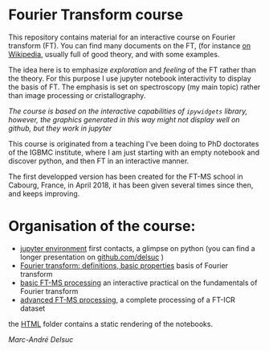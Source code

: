 # Fourier Transform course

This repository contains material for an interactive course on Fourier transform (FT).
You can find many documents on the FT, (for instance [on Wikipedia](https://en.wikipedia.org/wiki/Fourier_transform), usually full of good theory, and with some examples.

The idea here is to emphasize  *exploration* and *feeling* of the FT rather than the theory.
For this purpose I use jupyter notebook interactivity to display the basis of FT.
The emphasis is set on spectroscopy (my main topic) rather than image processing or cristallography.

*The course is based on the interactive capabilities of `ipywidgets` library, however, the graphics generated in this way might not display well on github, but they work in jupyter*

This course is originated from a teaching I've been doing to PhD doctorates of the IGBMC institute,
where I am just starting with an empty notebook and discover python, and then FT in an interactive manner.

The first developped version has been created for the FT-MS school in Cabourg, France, in April 2018, it has been given several times since then, and keeps improving.


# Organisation of the course:

- [jupyter environment](Jupyter_environment.ipynb)
first contacts, a glimpse on python (you can find a longer presentation on [github.com/delsuc](https://github.com/delsuc/MemoBio2015/blob/master/Presentation.ipynb) )
- [Fourier transform: definitions, basic properties](Definition_Properties.ipynb)
basis of Fourier transform
- [basic FT-MS processing](Basic_FT.ipynb) an interactive practical on the fundamentals of Fourier transform
- [advanced FT-MS processing](FTICR_1.ipynb), a complete processing of a FT-ICR dataset


the [HTML](HTML) folder contains a static rendering of the notebooks.

*Marc-André Delsuc*

